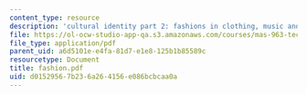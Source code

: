 ```yaml
---
content_type: resource
description: 'cultural identity part 2: fashions in clothing, music and links'
file: https://ol-ocw-studio-app-qa.s3.amazonaws.com/courses/mas-963-techno-identity-who-we-are-and-how-we-perceive-ourselves-and-others-spring-2002/d01529567b236a264156e086bcbcaa0a_fashion.pdf
file_type: application/pdf
parent_uid: a6d5101e-e4fa-81d7-e1e8-125b1b85589c
resourcetype: Document
title: fashion.pdf
uid: d0152956-7b23-6a26-4156-e086bcbcaa0a
---
```

